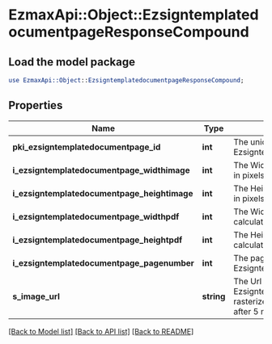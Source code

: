 # EzmaxApi::Object::EzsigntemplatedocumentpageResponseCompound

## Load the model package
```perl
use EzmaxApi::Object::EzsigntemplatedocumentpageResponseCompound;
```

## Properties
Name | Type | Description | Notes
------------ | ------------- | ------------- | -------------
**pki_ezsigntemplatedocumentpage_id** | **int** | The unique ID of the Ezsigntemplatedocumentpage | 
**i_ezsigntemplatedocumentpage_widthimage** | **int** | The Width of the page&#39;s image in pixels calculated at 100 DPI | 
**i_ezsigntemplatedocumentpage_heightimage** | **int** | The Height of the page&#39;s image in pixels calculated at 100 DPI | 
**i_ezsigntemplatedocumentpage_widthpdf** | **int** | The Width of the page in points calculated at 72 DPI | 
**i_ezsigntemplatedocumentpage_heightpdf** | **int** | The Height of the page in points calculated at 72 DPI | 
**i_ezsigntemplatedocumentpage_pagenumber** | **int** | The page number in the Ezsigntemplatedocument | 
**s_image_url** | **string** | The Url to the Ezsigntemplatedocumentpage&#39;s rasterized image.  Url will expire after 5 minutes. | 

[[Back to Model list]](../README.md#documentation-for-models) [[Back to API list]](../README.md#documentation-for-api-endpoints) [[Back to README]](../README.md)


